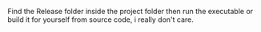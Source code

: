 Find the Release folder inside the project folder then run the executable or build it for yourself from source code, i really don't care. 
